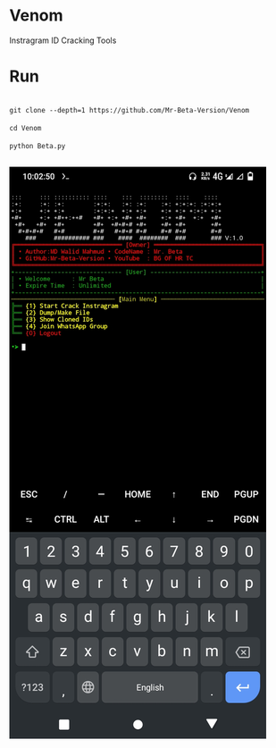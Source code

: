 # Venom
Instragram ID Cracking Tools

# Run
```

git clone --depth=1 https://github.com/Mr-Beta-Version/Venom

cd Venom

python Beta.py


```

![Venom Menu](https://github.com/Mr-Beta-Version/ScreenShots/blob/main/Screenshot_20221020_220251.jpg)
